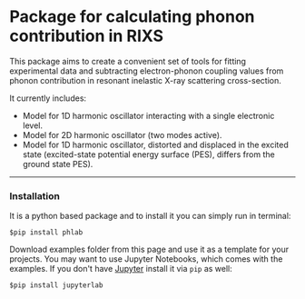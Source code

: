 # Package for calculating  phonon contribution in RIXS

This package aims to create a convenient set of tools for fitting experimental data and subtracting electron-phonon coupling values from phonon contribution in resonant inelastic X-ray scattering cross-section.

It currently includes:

- Model for 1D harmonic oscillator interacting with a single electronic level.
- Model for 2D harmonic oscillator (two modes active).
- Model for 1D harmonic oscillator, distorted and displaced in the excited state (excited-state potential energy surface (PES), differs from the ground state PES).

---
### Installation
It is a python based package and to install it you can simply run in terminal: 

`$pip install phlab`

Download examples folder from this page and use it as a template for your projects. You may want to use Jupyter Notebooks, which comes with the examples. If you don't have [Jupyter](https://jupyter.org/documentation) install it  via `pip` as well:

`$pip install jupyterlab` 


